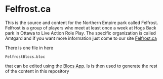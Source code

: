 Felfrost.ca
===========

This is the source and content for the Northern Empire park called Felfrost. Felfrost is a group of players who meet at least once a week at Hogs Back park in Ottawa to Live Action Role Play.  The specific organization is called Amtgard and if you want more information just come to our site [Felfrost.ca](http://felfrost.ca "Felfrost Duchy in Ottawa")

There is one file in here 

    FelfrostBlocs.bloc

that can be edited using the [Blocs App](http://blocsapp.com "Blocs App Editor"). Is is then used to generate the rest of the content in this repository

